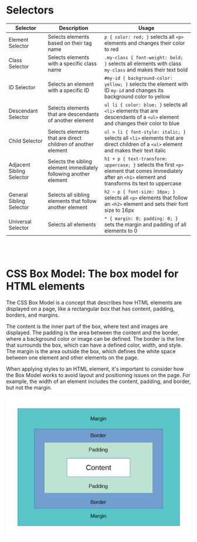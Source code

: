 # Selectors

| Selector| Description  |Usage |
| ------ | ----------- | -------- |
| Element Selector | Selects elements based on their tag name  | `p { color: red; }` selects all `<p>` elements and changes their color to red |
| Class Selector  | Selects elements with a specific class name | `.my-class { font-weight: bold; }` selects all elements with class `my-class` and makes their text bold|
| ID Selector | Selects an element with a specific ID | `#my-id { background-color: yellow; }` selects the element with ID `my-id` and changes its background color to yellow |
| Descendant Selector  | Selects elements that are descendants of another element  | `ul li { color: blue; }` selects all `<li>` elements that are descendants of a `<ul>` element and changes their color to blue                               |
| Child Selector  | Selects elements that are direct children of another element | `ul > li { font-style: italic; }` selects all `<li>` elements that are direct children of a `<ul>` element and makes their text italic  |
| Adjacent Sibling Selector | Selects the sibling element immediately following another element | `h1 + p { text-transform: uppercase; }` selects the first `<p>` element that comes immediately after an `<h1>` element and transforms its text to uppercase |
| General Sibling Selector  | Selects all sibling elements that follow another element | `h2 ~ p { font-size: 16px; }` selects all `<p>` elements that follow an `<h2>` element and sets their font size to 16px |
| Universal Selector | Selects all elements  | `* { margin: 0; padding: 0; }` sets the margin and padding of all elements to 0 |

<br>
<br>

# CSS Box Model: The box model for HTML elements
The CSS Box Model is a concept that describes how HTML elements are displayed on a page, like a rectangular box that has content, padding, borders, and margins.

The content is the inner part of the box, where text and images are displayed. The padding is the area between the content and the border, where a background color or image can be defined. The border is the line that surrounds the box, which can have a defined color, width, and style. The margin is the area outside the box, which defines the white space between one element and other elements on the page.

When applying styles to an HTML element, it's important to consider how the Box Model works to avoid layout and positioning issues on the page. For example, the width of an element includes the content, padding, and border, but not the margin.

![Alt Text](box-model.png)
